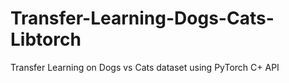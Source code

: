 # Transfer-Learning-Dogs-Cats-Libtorch
Transfer Learning on Dogs vs Cats dataset using PyTorch C+ API
